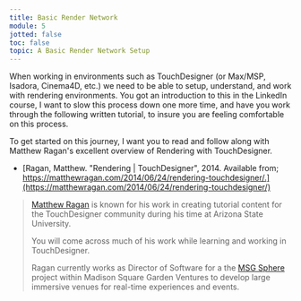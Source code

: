 ```yaml
---
title: Basic Render Network
module: 5
jotted: false
toc: false
topic: A Basic Render Network Setup
---
```


When working in environments such as TouchDesigner (or Max/MSP, Isadora, Cinema4D, etc.) we need to be able to setup, understand, and work with rendering environments. You got an introduction to this in the LinkedIn course, I want to slow this process down one more time, and have you work through the following written tutorial, to insure you are feeling comfortable on this process.

To get started on this journey, I want you to read and follow along with Matthew Ragan's excellent overview of Rendering with TouchDesigner.

- [Ragan, Matthew. "Rendering \| TouchDesigner", 2014. Available from; https://matthewragan.com/2014/06/24/rendering-touchdesigner/.](https://matthewragan.com/2014/06/24/rendering-touchdesigner/)

> [Matthew Ragan](https://matthewragan.com/about/) is known for his work in creating tutorial content for the TouchDesigner community during his time at Arizona State University.
>
> You will come across much of his work while learning and working in TouchDesigner.
>
> Ragan currently works as Director of Software for a the [MSG Sphere](https://msgsphere.com/) project within Madison Square Garden Ventures to develop large immersive venues for real-time experiences and events.
